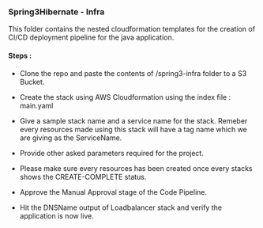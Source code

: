 ### Spring3Hibernate - Infra

This folder contains the nested cloudformation templates for the creation of CI/CD deployment pipeline for the java application.

#### Steps :

* Clone the repo and paste the contents of /spring3-infra folder to a S3 Bucket.

* Create the stack using AWS Cloudformation using the index file : main.yaml

* Give a sample stack name and a service name for the stack. Remeber every resources made using this stack will have a tag name which we are giving as the ServiceName.

* Provide other asked parameters required for the project.

* Please make sure every resources has been created once every stacks shows the CREATE-COMPLETE status.

* Approve the Manual Approval stage of the Code Pipeline.

* Hit the DNSName output of Loadbalancer stack and verify the application is now live.
